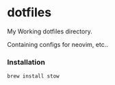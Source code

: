 # dotfiles

My Working dotfiles directory. 

Containing configs for neovim, etc..

### Installation

```bash
brew install stow
```


